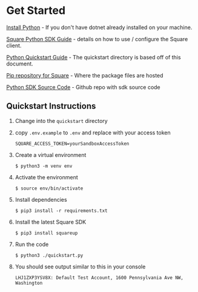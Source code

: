 # Get Started
[Install Python](https://www.python.org/downloads/) - If you don't have dotnet already installed on your machine.

[Square Python SDK Guide](https://developer.squareup.com/docs/sdks/python/using-python-sdk) - details on how to use / configure the Square client.

[Python Quickstart Guide](https://developer.squareup.com/docs/sdks/python/quick-start) - The quickstart directory is based off of this document.

[Pip repository for Square](https://pypi.org/project/squareup/) - Where the package files are hosted

[Python SDK Source Code](https://github.com/square/square-python-sdk) - Github repo with sdk source code


## Quickstart Instructions

1. Change into the `quickstart` directory

1. copy `.env.example` to `.env` and replace with your access token
    ```
    SQUARE_ACCESS_TOKEN=yourSandboxAccessToken
    ```

1. Create a virtual environment
    ```
    $ python3 -m venv env
    ```

1. Activate the environment
    ```
    $ source env/bin/activate
    ```

1. Install dependencies
    ```
    $ pip3 install -r requirements.txt
    ```

1. Install the latest Square SDK
    ```
    $ pip3 install squareup
    ```

1. Run the code
    ```
    $ python3 ./quickstart.py
    ```

1. You should see output similar to this in your console
    ```
    LHJ1ZXP3YSV8X: Default Test Account, 1600 Pennsylvania Ave NW, Washington
    ```